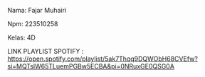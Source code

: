 Nama: Fajar Muhairi

Npm: 223510258

Kelas: 4D

LINK PLAYLIST SPOTIFY : https://open.spotify.com/playlist/5ak7Thqq9DQWObH68CVEfw?si=MQTslW65TLuemPGBw5ECBA&pi=0NRuxGE0QSG0A
